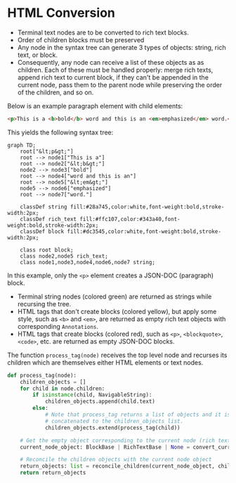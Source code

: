 # HTML Conversion

- Terminal text nodes are to be converted to rich text blocks.
- Order of children blocks must be preserved
- Any node in the syntax tree can generate 3 types of objects: string, rich text, or block.
- Consequently, any node can receive a list of these objects as as children. Each of these must be handled properly: merge rich texts, append rich text to current block, if they can't be appended in the current node, pass them to the parent node while preserving the order of the children, and so on.

Below is an example paragraph element with child elements:

```html
<p>This is a <b>bold</b> word and this is an <em>emphasized</em> word.</p>
```

This yields the following syntax tree:

```mermaid
graph TD;
    root["&lt;p&gt;"]
    root --> node1["This is a"]
    root --> node2["&lt;b&gt;"]
    node2 --> node3["bold"]
    root --> node4["word and this is an"]
    root --> node5["&lt;em&gt;"]
    node5 --> node6["emphasized"]
    root --> node7["word."]

    classDef string fill:#28a745,color:white,font-weight:bold,stroke-width:2px;
    classDef rich_text fill:#ffc107,color:#343a40,font-weight:bold,stroke-width:2px;
    classDef block fill:#dc3545,color:white,font-weight:bold,stroke-width:2px;

    class root block;
    class node2,node5 rich_text;
    class node1,node3,node4,node6,node7 string;
```

In this example, only the `<p>` element creates a JSON-DOC (paragraph) block.

- Terminal string nodes (colored green) are returned as strings while recursing the tree.
- HTML tags that don't create blocks (colored yellow), but apply some style, such as `<b>` and `<em>`, are returned as empty rich text objects with corresponding `Annotations`.
- HTML tags that create blocks (colored red), such as `<p>`, `<blockquote>`, `<code>`, etc. are returned as empty JSON-DOC blocks.

The function `process_tag(node)` receives the top level node and recurses its children which are themselves either HTML elements or text nodes.

```python
def process_tag(node):
    children_objects = []
    for child in node.children:
        if isinstance(child, NavigableString):
            children_objects.append(child.text)
        else:
            # Note that process_tag returns a list of objects and it is
            # concatenated to the children_objects list.
            children_objects.extend(process_tag(child))

    # Get the empty object corresponding to the current node (rich text, block or None)
    current_node_object: BlockBase | RichTextBase | None = convert_current_node(node)

    # Reconcile the children objects with the current node object
    return_objects: list = reconcile_children(current_node_object, children_objects)
    return return_objects
```